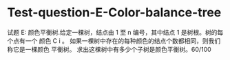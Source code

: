 # Test-question-E-Color-balance-tree
试题 E: 颜色平衡树.给定一棵树，结点由 1 至 n 编号，其中结点 1 是树根。树的每个点有一个 颜色 C i 。 如果一棵树中存在的每种颜色的结点个数都相同，则我们称它是一棵颜色 平衡树。 求出这棵树中有多少个子树是颜色平衡树。60/100
